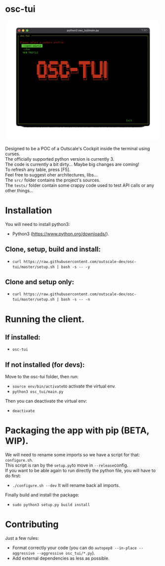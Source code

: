 # osc-tui

![](showcase.gif)

Designed to be a POC of a Outscale's Cockpit inside the terminal using curses.<br/>The officially supported python version is currently 3.<br/> The code is currently a bit dirty... Maybe big changes are coming!<br>To refresh any table, press [F5].<br>Feel free to suggest oher architectures, libs...<br/>The `src/` folder contains the project's sources.<br/>The ```tests/``` folder contain some crappy code used to test API calls or any other things...

# Installation

You will need to install python3:<br>

* Python3 (https://www.python.org/downloads/).

## Clone, setup, build and install:

* `curl https://raw.githubusercontent.com/outscale-dev/osc-tui/master/setup.sh | bash -s -- -y`

## Clone and setup only:

* `curl https://raw.githubusercontent.com/outscale-dev/osc-tui/master/setup.sh | bash -s -- -n`

# Running the client.

## If installed:

* `osc-tui`

## If not installed (for devs):

Move to the osc-tui folder, then run:

* `source env/bin/activate`to activate the virtual env.
* `python3 osc_tui/main.py`

Then you can deactivate the virtual env:

* `deactivate`

# Packaging the app with pip (BETA, WIP).

We will need to rename some imports so we have a script for that: `configure.sh`.<br>
This script is ran by the `setup.py`to move in `--release`config.<br>
If you want to be able again to run directly the python file, you will have to do first:
* `./configure.sh --dev`
It will rename back all imports.


Finally build and install the package:<br>

* `sudo python3 setup.py build install`

# Contributing

Just a few rules:<br>
* Format correctly your code (you can do `autopep8 --in-place --aggressive --aggressive osc_tui/*.py`).
* Add external dependencies as less as possible.


